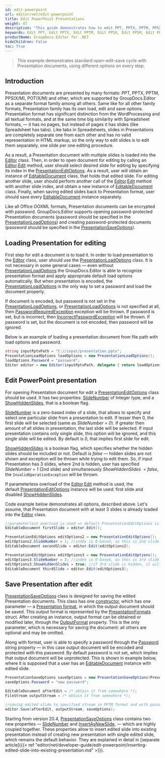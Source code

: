 ```yaml
---
id: edit-powerpoint
url: editor/net/edit-powerpoint
title: Edit PowerPoint Presentations
weight: 47
description: "This guide demonstrates how to edit PPT, PPTX, PPTM, PPSX, PPSM, POTX, POTM presentations with different settings and many other powerful features of GroupDocs.Editor for .NET."
keywords: Edit PPT, Edit PPTX, Edit PPTM, Edit PPSX, Edit PPSM, Edit POTX, Edit POTM
productName: GroupDocs.Editor for .NET
hideChildren: False
toc: True
---
```

> This example demonstrates standard open-edit-save cycle with Presentation documents, using different options on every step.

## Introduction

Presentation documents are presented by many formats: PPT, PPTX, PPTM, PPS(X/M), POT(X/M) and other, which are supported by GroupDocs.Editor as a separate format family among all others. Same like for all other family formats, Presentation family has its own load, edit and save options. Presentation format has significant distinction from the WordProcessing and all textual formats, and at the same time big similarity with Spreadsheet formats, — it has no pages, but instead of pages it has slides (like Spreadsheet has tabs). Like tabs in Spreadsheets, slides in Presentations are completely separate one from each other and has no valid representation in HTML markup, so the only way to edit slides is to edit them separately, one slide per one editing procedure.

As a result, a Presentation document with multiple slides is loaded into the [Editor](https://apireference.groupdocs.com/net/editor/groupdocs.editor/editor) class. Then, in order to open document for editing by calling an [Editor](https://apireference.groupdocs.com/net/editor/groupdocs.editor/editor).[Edit](https://apireference.groupdocs.com/net/editor/groupdocs.editor/editor/methods/edit) method, user should select desired slide for editing by specifying its index in the [PresentationEditOptions](https://apireference.groupdocs.com/net/editor/groupdocs.editor.options/presentationeditoptions). As a result, user will obtain an instance of [EditableDocument](https://apireference.groupdocs.com/net/editor/groupdocs.editor/editabledocument) class, that holds that edited slide. For editing another slide, user should perform another call of the [Editor](https://apireference.groupdocs.com/net/editor/groupdocs.editor/editor).[Edit](https://apireference.groupdocs.com/net/editor/groupdocs.editor/editor/methods/edit) method with another slide index, and obtain a new instance of [EditableDocument](https://apireference.groupdocs.com/net/editor/groupdocs.editor/editabledocument) class. Finally, when saving edited slides back to Presentation format, user should save every [EditableDocument](https://apireference.groupdocs.com/net/editor/groupdocs.editor/editabledocument) instance separately.

Like all Office OOXML formats, Presentation documents can be encrypted with password. GroupDocs.Editor supports opening password-protected Presentation documents (password should be specified in the [PresentationLoadOptions](https://apireference.groupdocs.com/net/editor/groupdocs.editor.options/presentationloadoptions)) and creating password-protected documents (password should be specified in the [PresentationSaveOptions](https://apireference.groupdocs.com/net/editor/groupdocs.editor.options/presentationsaveoptions)).

## Loading Presentation for editing

First step for edit a document is to load it. In order to load presentation to the [Editor](https://apireference.groupdocs.com/net/editor/groupdocs.editor/editor) class, user should use the [PresentationLoadOptions](https://apireference.groupdocs.com/net/editor/groupdocs.editor.options/presentationloadoptions) class. It is not necessary in some general cases — even without [PresentationLoadOptions](https://apireference.groupdocs.com/net/editor/groupdocs.editor.options/presentationloadoptions) the GroupDocs.Editor is able to recognize presentation format and apply appropriate default load options automatically. But when presentation is encoded, the [PresentationLoadOptions](https://apireference.groupdocs.com/net/editor/groupdocs.editor.options/presentationloadoptions) is the only way to set a password and load the document properly.

If document is encoded, but password is not set in the [PresentationLoadOptions](https://apireference.groupdocs.com/net/editor/groupdocs.editor.options/presentationloadoptions), or [PresentationLoadOptions](https://apireference.groupdocs.com/net/editor/groupdocs.editor.options/presentationloadoptions) is not specified at all, then [PasswordRequiredException](https://apireference.groupdocs.com/net/editor/groupdocs.editor/passwordrequiredexception) exception will be thrown. If password is set, but is incorrect, then [IncorrectPasswordException](https://apireference.groupdocs.com/net/editor/groupdocs.editor/incorrectpasswordexception) will be thrown. If password is set, but the document is not encoded, then password will be ignored.

Below is an example of loading a presentation document from file path with load options and password.

```csharp
string inputPptxPath = "C://input/presentation.pptx";
PresentationLoadOptions loadOptions = new PresentationLoadOptions();
loadOptions.Password = "password";
Editor editor = new Editor(inputPptxPath, delegate { return loadOptions; });
```

## Edit PowerPoint presentation 

For opening Presentation document for edit a [PresentationEditOptions](https://apireference.groupdocs.com/net/editor/groupdocs.editor.options/presentationeditoptions) class should be used. It has two properties: [SlideNumber](https://apireference.groupdocs.com/net/editor/groupdocs.editor.options/presentationeditoptions/properties/slidenumber) of Integer type, and a [ShowHiddenSlides](https://apireference.groupdocs.com/net/editor/groupdocs.editor.options/presentationeditoptions/properties/showhiddenslides), that is a boolean flag.

[SlideNumber](https://apireference.groupdocs.com/net/editor/groupdocs.editor.options/presentationeditoptions/properties/slidenumber) is a zero-based index of a slide, that allows to specify and select one particular slide from a presentation to edit. If lesser then 0, the first slide will be selected (same as *SlideNumber = 0*). If greater then amount of all slides in presentation, the last slide will be selected. If input presentation contains only single slide, this option will be ignored, and this single slide will be edited. By default is 0, that implies first slide for edit.

[ShowHiddenSlides](https://apireference.groupdocs.com/net/editor/groupdocs.editor.options/presentationeditoptions/properties/showhiddenslides) is a boolean flag, which specifies whether the hidden slides should be included or not. Default is *false* — hidden slides are not shown and exception will be thrown while trying to edit them. So, if input Presentation has 3 slides, where 2nd is hidden, user has specified *SlideNumber = 1* (2nd slide) and simultaneously *ShowHiddenSlides  = false*, the `InvalidOperationException` will be thrown.

If parameterless overload of the [Editor](https://apireference.groupdocs.com/net/editor/groupdocs.editor/editor).[Edit](https://apireference.groupdocs.com/net/editor/groupdocs.editor/editor/methods/edit) method is used, the default [PresentationEditOptions](https://apireference.groupdocs.com/net/editor/groupdocs.editor.options/presentationeditoptions) instance will be used: first slide and disabled [ShowHiddenSlides](https://apireference.groupdocs.com/net/editor/groupdocs.editor.options/presentationeditoptions/properties/showhiddenslides).

Code example below demonstrates all options, described above. Let's assume, that Presentation document with at least 3 slides is already loaded into the [Editor](https://apireference.groupdocs.com/net/editor/groupdocs.editor/editor) class.

```csharp
//parameterless overload is used => default PresentationEditOptions is applied, which means 1st slide
EditableDocument firstSlide = editor.Edit();

PresentationEditOptions editOptions2 = new PresentationEditOptions();
editOptions2.SlideNumber = 1; //index is 0-based, so this is 2nd slide
EditableDocument secondSlide = editor.Edit(editOptions2);

PresentationEditOptions editOptions3 = new PresentationEditOptions();
editOptions3.SlideNumber = 2; //index is 0-based, so this is 3rd slide
editOptions3.ShowHiddenSlides = true; //if 3rd slide is hidden, it will be opened anyway
EditableDocument thirdSlide = editor.Edit(editOptions3);
```

## Save Presentation after edit

[PresentationSaveOptions](https://apireference.groupdocs.com/net/editor/groupdocs.editor.options/presentationsaveoptions) class is designed for saving the edited Presentation documents. This class has one [constructor](https://apireference.groupdocs.com/editor/net/groupdocs.editor.options/presentationsaveoptions/constructors/main), which has one parameter — a [Presentation format](https://apireference.groupdocs.com/editor/net/groupdocs.editor.formats/presentationformats), in which the output document should be saved. This output format is represented by the [PresentationFormats](https://apireference.groupdocs.com/net/editor/groupdocs.editor.formats/presentationformats) struct. After creating an instance, output format can be obtained or modified later, through the [OutputFormat](https://apireference.groupdocs.com/editor/net/groupdocs.editor.options/presentationsaveoptions/properties/outputformat) property. This is the only parameter, which is necessary for saving the document: all others are optional and may be omitted.

Along with format, user is able to specify a password through the [Password](https://apireference.groupdocs.com/editor/net/groupdocs.editor.options/presentationsaveoptions/properties/password) string property — in this case output document will be encoded and protected with this password. By default password is not set, which implies that output document will be unprotected. This is shown in example below, where it is supposed that a user has an [EditableDocument](https://apireference.groupdocs.com/net/editor/groupdocs.editor/editabledocument) instance with edited slide.

```csharp
PresentationSaveOptions saveOptions = new PresentationSaveOptions(PresentationFormats.Pptm);
saveOptions.Password = "new password";

EditableDocument afterEdit = /* obtain it from somewhere */;
FileStream outputStream = /* obtain it from somewhere */;

//saving edited slide to specified stream in PPTM format and with password encoding
editor.Save(afterEdit, outputStream, saveOptions);

```

Starting from version 20.4, [PresentationSaveOptions](https://apireference.groupdocs.com/net/editor/groupdocs.editor.options/presentationsaveoptions) class contains two new properties — [SlideNumber](https://apireference.groupdocs.com/editor/net/groupdocs.editor.options/presentationsaveoptions/properties/slidenumber) and [InsertAsNewSlide](https://apireference.groupdocs.com/editor/net/groupdocs.editor.options/presentationsaveoptions/properties/insertasnewslide), — which are highly coupled together. These properties allow to insert edited slide into existing presentation instead of creating new presentation with single edited slide, which remains the default behavior. They are explained in detail in [separate article]({{< ref "editor/net/developer-guide/edit-powerpoint/inserting-edited-slide-into-existing-presentation.md" >}}).
